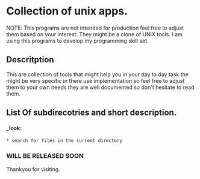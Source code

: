 # Collection of unix apps.
NOTE: This programs are not intended for production feel free to adjust
them based on your interest. They might be a clone of UNIX tools.
I am using this programs to develop my programming skill set.
<br>
## Descritption
This are collection of tools that might help you in your day to day
task the might be very specific in there use implementation so feel free to adjust them
to your own needs they are well documented so don't hesitate to read them.

## List Of subdirecotries and short description.
#### _look:
 	* search for files in the current directory
### WILL BE RELEASED SOON

Thankyou for visiting.
